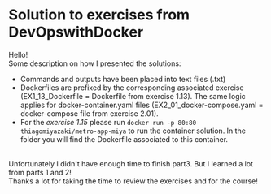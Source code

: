 # Solution to exercises from DevOpswithDocker

Hello!<br>
Some description on how I presented the solutions:

- Commands and outputs have been placed into text files (.txt)
- Dockerfiles are prefixed by the corresponding associated exercise (EX1_13_Dockerfile = Dockerfile from exercise 1.13). The same logic applies for docker-container.yaml files (EX2_01_docker-compose.yaml = docker-compose file from exercise 2.01).
- For the *exercise 1.15* please run `docker run -p 80:80 thiagomiyazaki/metro-app-miya` to run the container solution. In the folder you will find the Dockerfile associated to this container.<br><br>

Unfortunately I didn't have enough time to finish part3. But I learned a lot from parts 1 and 2! <br>
Thanks a lot for taking the time to review the exercises and for the course!